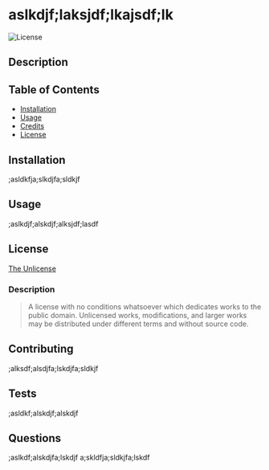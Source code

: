 
  # aslkdjf;laksjdf;lkajsdf;lk

  ![License](https://img.shields.io/badge/license-MIT-green)

  ## Description

  ## Table of Contents
  * [Installation](#installation)
  * [Usage](#usage)
  * [Credits](#credits)
  * [License](#license)

  ## Installation
  ;asldkfja;slkdjfa;sldkjf

  ## Usage
  ;aslkdjf;alskdjf;alksjdf;lasdf

  ## License
  [The Unlicense](https://choosealicense.com/licenses/unlicense/)
  ### Description
  >A license with no conditions whatsoever which dedicates works to the public domain. Unlicensed works, modifications, and larger works may be distributed under different terms and without source code.

  ## Contributing
  ;alksdf;alsdjfa;lskdjfa;sldkjf

  ## Tests
  ;asldkf;alskdjf;alskdjf

  ## Questions
  ;aslkdf;alskdjfa;lskdjf
  a;skldfja;sldkjfa;lskdf
